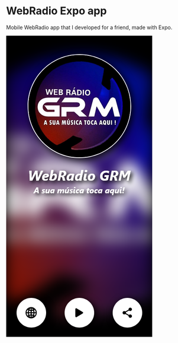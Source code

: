 # WebRadio Expo app

Mobile WebRadio app that I developed for a friend, made with Expo.

![Screenshot1](./screenshot1.png)
